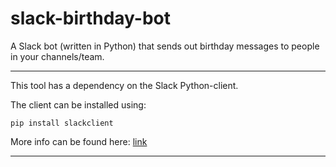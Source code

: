 # slack-birthday-bot

A Slack bot (written in Python) that sends out birthday messages to people in your channels/team.

----------

This tool has a dependency on the Slack Python-client.

The client can be installed using:

```
pip install slackclient
```

More info can be found here: [link](https://github.com/slackhq/python-slackclient)

----------

